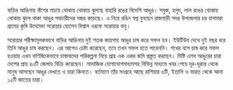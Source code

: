 বাড়ির আঙিনায় বাঁশের মাচায় থোকায় থোকায় ঝুলছে বাহারি রঙের বিদেশি আঙুর। সবুজ, হলুদ, লাল রঙের থোকায় থোকায় ঝুলে থাকা আঙুর পথচারীদের নজর কাড়ছে। এ নিয়ে রঙিন স্বপ্ন বুনছেন রাজবাড়ী সদর উপজেলার চর বাগমারা গ্রামের কৃষি উদ্যোক্তা সরোয়ার হোসেন বিশ্বাস ওরফে সরোয়ার বাবু।

সরোয়ার পরীক্ষামূলকভাবে বাড়ির আঙিনায় দুই শতক জায়গায় আঙুর চাষ করে সফল হন। ইউটিউব দেখে দুই বছর ধরে তিনি আঙুর চাষ করছেন। এর আগেও চেষ্টা করেছেন, তবে তখন সফল হতে পারেননি। শখের বসে চাষ করে সফল হওয়ায় এখন বাণিজ্যিকভাবে চাষাবাদের পরিকল্পনা নিয়ে প্রায় এক একর জমি প্রস্তুত করছেন। মিষ্টি এসব আঙুরের চারা দেশের প্রায় ৪০টি জেলায় বিক্রি করেছেন। সামাজিক যোগাযোগমাধ্যমসহ বিভিন্ন মাধ্যমে খবর পেয়ে দূর-দূরান্ত থেকে মানুষ আসছেন আঙুর দেখতে ও চারা কিনতে। বর্তমানে তাঁর সংগ্রহে আছে রাশিয়ার ৬টি, ইতালি ও ভারত থেকে আনা ১২টি জাতের চারা।
